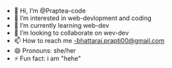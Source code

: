 - 👋 Hi, I’m @Praptea-code
- 👀 I’m interested in web-devlopment and coding
- 🌱 I’m currently learning web-dev
- 💞️ I’m looking to collaborate on wev-dev
- 📫 How to reach me -bhattarai.prapti00@gmail.com
- 😄 Pronouns: she/her
- ⚡ Fun fact: i am "hehe"
<!---
Praptea-code/Praptea-code is a ✨ special ✨ repository because its `README.md` (this file) appears on your GitHub profile.
You can click the Preview link to take a look at your changes.
--->
